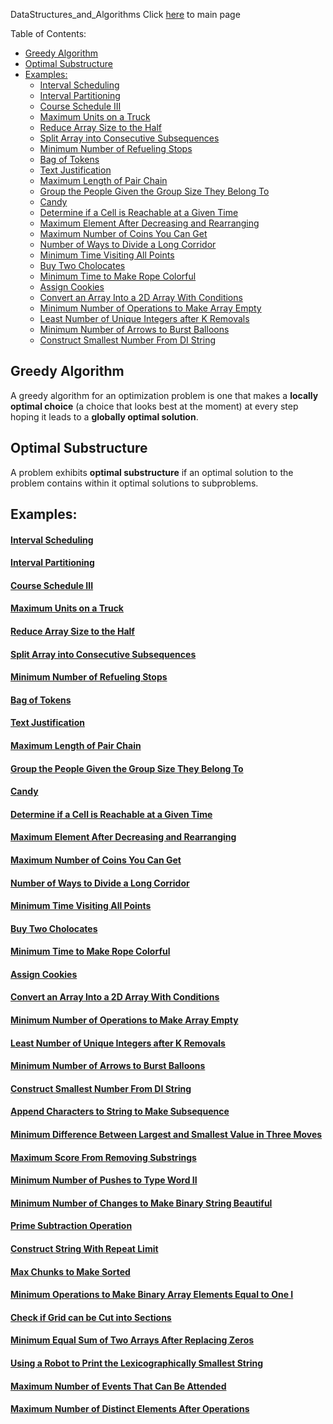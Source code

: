 DataStructures_and_Algorithms
Click [here](../README.md) to main page

Table of Contents:
- [Greedy Algorithm](#greedy-algorithm)
- [Optimal Substructure](#optimal-substructure)
- [Examples:](#examples)
    - [Interval Scheduling](#interval-scheduling)
    - [Interval Partitioning](#interval-partitioning)
    - [Course Schedule III](#course-schedule-iii)
    - [Maximum Units on a Truck](#maximum-units-on-a-truck)
    - [Reduce Array Size to the Half](#reduce-array-size-to-the-half)
    - [Split Array into Consecutive Subsequences](#split-array-into-consecutive-subsequences)
    - [Minimum Number of Refueling Stops](#minimum-number-of-refueling-stops)
    - [Bag of Tokens](#bag-of-tokens)
    - [Text Justification](#text-justification)
    - [Maximum Length of Pair Chain](#maximum-length-of-pair-chain)
    - [Group the People Given the Group Size They Belong To](#group-the-people-given-the-group-size-they-belong-to)
    - [Candy](#candy)
    - [Determine if a Cell is Reachable at a Given Time](#determine-if-a-cell-is-reachable-at-a-given-time)
    - [Maximum Element After Decreasing and Rearranging](#maximum-element-after-decreasing-and-rearranging)
    - [Maximum Number of Coins You Can Get](#maximum-number-of-coins-you-can-get)
    - [Number of Ways to Divide a Long Corridor](#number-of-ways-to-divide-a-long-corridor)
    - [Minimum Time Visiting All Points](#minimum-time-visiting-all-points)
    - [Buy Two Cholocates](#buy-two-cholocates)
    - [Minimum Time to Make Rope Colorful](#minimum-time-to-make-rope-colorful)
    - [Assign Cookies](#assign-cookies)
    - [Convert an Array Into a 2D Array With Conditions](#convert-an-array-into-a-2d-array-with-conditions)
    - [Minimum Number of Operations to Make Array Empty](#minimum-number-of-operations-to-make-array-empty)
    - [Least Number of Unique Integers after K Removals](#least-number-of-unique-integers-after-k-removals)
    - [Minimum Number of Arrows to Burst Balloons](#minimum-number-of-arrows-to-burst-balloons)
    - [Construct Smallest Number From DI String](#construct-smallest-number-from-di-string)

## Greedy Algorithm
A greedy algorithm for an optimization problem is one that makes a **locally optimal choice** (a choice that looks best at the moment) at every step hoping it leads to a **globally optimal solution**.

## Optimal Substructure
A problem exhibits **optimal substructure** if an optimal solution to the problem contains within it optimal solutions to subproblems.

## Examples:
#### [Interval Scheduling](interval_scheduling/description.md)
#### [Interval Partitioning](interval_partitioning/description.md)
#### [Course Schedule III](course_schedule_III/description.md)
#### [Maximum Units on a Truck](maximum_units_on_a_truck/description.md)
#### [Reduce Array Size to the Half](reduce_array_size_to_the_half/description.md)
#### [Split Array into Consecutive Subsequences](split_array_into_consecutive_subsequences/description.md)
#### [Minimum Number of Refueling Stops](minimum_number_of_refueling_stops/description.md)
#### [Bag of Tokens](./bag_of_tokens/description.md)
#### [Text Justification](./text_justification/description.md)
#### [Maximum Length of Pair Chain](./maximum_length_of_pair_chain/description.md)
#### [Group the People Given the Group Size They Belong To](./group_the_people_given_the_group_size_they_belong_to/description.md)
#### [Candy](./candy/description.md)
#### [Determine if a Cell is Reachable at a Given Time](./determine_if_a_cell_is_reachable_at_a_given_time/description.md)
#### [Maximum Element After Decreasing and Rearranging](./maximum_element_after_decreasing_and_rearranging/description.md)
#### [Maximum Number of Coins You Can Get](./maximum_number_of_coins_you_can_get/description.md)
#### [Number of Ways to Divide a Long Corridor](./number_of_ways_to_divide_a_long_corridor/description.md)
#### [Minimum Time Visiting All Points](./minimum_time_visiting_all_points/description.md)
#### [Buy Two Cholocates](./buy_two_chololates/description.md)
#### [Minimum Time to Make Rope Colorful](./minimum_time_to_make_rope_colorful/description.md)
#### [Assign Cookies](./assign_cookies/description.md)
#### [Convert an Array Into a 2D Array With Conditions](./convert_an_array_into_a_2d_array_with_conditions/description.md)
#### [Minimum Number of Operations to Make Array Empty](./minimum_number_of_operations_to_make_array_empty/description.md)
#### [Least Number of Unique Integers after K Removals](./least_number_of_unique_integers_after_k_removals/description.md)
#### [Minimum Number of Arrows to Burst Balloons](./minimum_number_of_arrows_to_burst_balloons/description.md)
#### [Construct Smallest Number From DI String](./construct_smallest_number_from_DI_string/description.md)
#### [Append Characters to String to Make Subsequence](./append_characters_to_string_to_make_subsequence/description.md)
#### [Minimum Difference Between Largest and Smallest Value in Three Moves](./minimum_difference_between_largest_and_smallest_value_in_three_moves/description.md)
#### [Maximum Score From Removing Substrings](./maximum_score_from_removing_substrings/description.md)
#### [Minimum Number of Pushes to Type Word II](./minimum_number_of_pushes_to_type_word_ii/description.md)
#### [Minimum Number of Changes to Make Binary String Beautiful](./minimum_number_of_changes_to_make_binary_string_beautiful/description.md)
#### [Prime Subtraction Operation](./prime_subtraction_operation/description.md)
#### [Construct String With Repeat Limit](./construct_string_with_repeat_limit/description.md)
#### [Max Chunks to Make Sorted](./max_chunks_to_make_sorted/description.md)
#### [Minimum Operations to Make Binary Array Elements Equal to One I](./minimum_operations_to_make_binary_array_elements_equal_to_one_i/description.md)
#### [Check if Grid can be Cut into Sections](./check_if_grid_can_be_cut_into_sections/description.md)
#### [Minimum Equal Sum of Two Arrays After Replacing Zeros](./minimum_equal_sum_of_two_arrays_after_replacing_zeros/description.md)
#### [Using a Robot to Print the Lexicographically Smallest String](./using_a_robot_to_print_the_lexicographically_smallest_string/description.md)
#### [Maximum Number of Events That Can Be Attended](./maximum_number_of_events_that_can_be_attended/description.md)
#### [Maximum Number of Distinct Elements After Operations](./maximum_number_of_distinct_elements_after_operations/description.md)